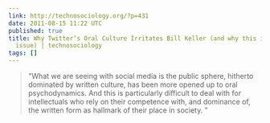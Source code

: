 ```yaml
---
link: http://technosociology.org/?p=431
date: 2011-08-15 11:22 UTC
published: true
title: Why Twitter’s Oral Culture Irritates Bill Keller (and why this is an important
  issue) | technosociology
tags: []
---
```


> "What we are seeing with social media is the public sphere, hitherto dominated by written culture, has been more opened up to oral psychodynamics. And this is particularly difficult to deal with for intellectuals who rely on their competence with, and dominance of, the written form as hallmark of their place in society. "
